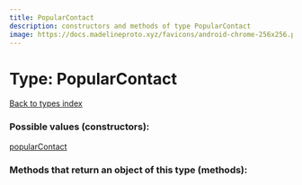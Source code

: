 ```yaml
---
title: PopularContact
description: constructors and methods of type PopularContact
image: https://docs.madelineproto.xyz/favicons/android-chrome-256x256.png
---
```

# Type: PopularContact  
[Back to types index](index.md)



### Possible values (constructors):

[popularContact](../constructors/popularContact.md)  



### Methods that return an object of this type (methods):



